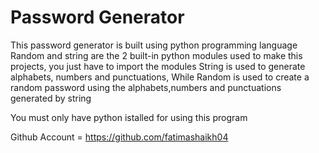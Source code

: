 # Password Generator

This password generator is built using python programming language
Random and string are the 2 built-in python modules used to make this projects, you just have to import the modules
String is used to generate alphabets, numbers and punctuations,
While Random is used to create a random password using the alphabets,numbers and punctuations generated by string

You must only have python istalled for using this program

Github Account = https://github.com/fatimashaikh04